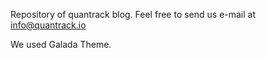 Repository of quantrack blog. Feel free to send us e-mail at info@quantrack.io

We used Galada Theme. 
